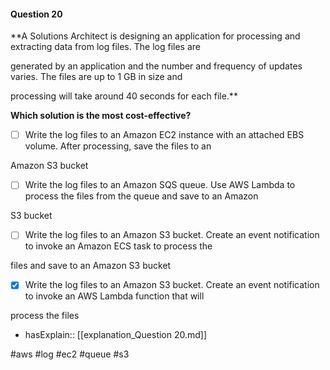 #### Question  20


**A Solutions Architect is designing an application for processing and extracting data from log files. The log files are

generated by an application and the number and frequency of updates varies. The files are up to 1 GB in size and

processing will take around 40 seconds for each file.**


**Which solution is the most cost-effective?**


- [ ] Write the log files to an Amazon EC2 instance with an attached EBS volume. After processing, save the files to an

Amazon S3 bucket


- [ ] Write the log files to an Amazon SQS queue. Use AWS Lambda to process the files from the queue and save to an Amazon

S3 bucket


- [ ] Write the log files to an Amazon S3 bucket. Create an event notification to invoke an Amazon ECS task to process the

files and save to an Amazon S3 bucket


- [x] Write the log files to an Amazon S3 bucket. Create an event notification to invoke an AWS Lambda function that will

process the files



- hasExplain:: [[explanation_Question  20.md]]

#aws #log #ec2 #queue #s3 